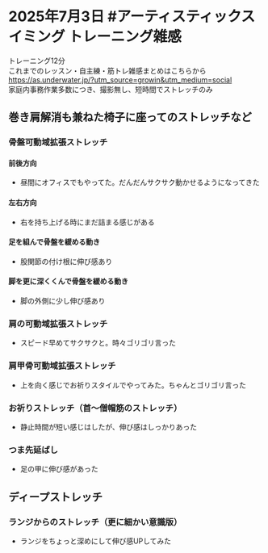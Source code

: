 # 2025年7月3日 #アーティスティックスイミング トレーニング雑感
トレーニング12分  
これまでのレッスン・自主練・筋トレ雑感まとめはこちらから  
https://as.underwater.jp/?utm_source=growin&utm_medium=social  
家庭内事務作業多数につき、撮影無し、短時間でストレッチのみ
## 巻き肩解消も兼ねた椅子に座ってのストレッチなど
### 骨盤可動域拡張ストレッチ
#### 前後方向
- 昼間にオフィスでもやってた。だんだんサクサク動かせるようになってきた
#### 左右方向
- 右を持ち上げる時にまだ詰まる感じがある
#### 足を組んで骨盤を緩める動き
- 股関節の付け根に伸び感あり
#### 脚を更に深くくんで骨盤を緩める動き
- 脚の外側に少し伸び感あり
### 肩の可動域拡張ストレッチ
- スピード早めてサクサクと。時々ゴリゴリ言った
### 肩甲骨可動域拡張ストレッチ
- 上を向く感じでお祈りスタイルでやってみた。ちゃんとゴリゴリ言った
### お祈りストレッチ（首～僧帽筋のストレッチ）
- 静止時間が短い感じはしたが、伸び感はしっかりあった
### つま先延ばし
- 足の甲に伸び感があった
## ディープストレッチ
### ランジからのストレッチ（更に細かい意識版）
- ランジをちょっと深めにして伸び感UPしてみた
